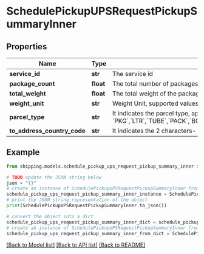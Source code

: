 # SchedulePickupUPSRequestPickupSummaryInner


## Properties

Name | Type | Description | Notes
------------ | ------------- | ------------- | -------------
**service_id** | **str** | The service id | 
**package_count** | **float** | The total number of packages | 
**total_weight** | **float** | The total weight of the packages | 
**weight_unit** | **str** | Weight Unit, supported values are &#x60;OZ&#x60; and &#x60;GM&#x60; | 
**parcel_type** | **str** | It indicates the parcel type, applicable values are- &#x60;PKG&#x60;,&#x60;LTR&#x60;,&#x60;TUBE&#x60;,&#x60;PACK&#x60;,&#x60;BOX&#x60;,&#x60;25KG&#x60;,&#x60;10KG&#x60;,&#x60;SMALL_EXP_BOX&#x60;,&#x60;MED_EXP_BOX&#x60;,&#x60;LG_EXP_BOX&#x60; | 
**to_address_country_code** | **str** | It indicates the 2 characters- ISO country code of recipient of the shipment. | 

## Example

```python
from shipping.models.schedule_pickup_ups_request_pickup_summary_inner import SchedulePickupUPSRequestPickupSummaryInner

# TODO update the JSON string below
json = "{}"
# create an instance of SchedulePickupUPSRequestPickupSummaryInner from a JSON string
schedule_pickup_ups_request_pickup_summary_inner_instance = SchedulePickupUPSRequestPickupSummaryInner.from_json(json)
# print the JSON string representation of the object
print(SchedulePickupUPSRequestPickupSummaryInner.to_json())

# convert the object into a dict
schedule_pickup_ups_request_pickup_summary_inner_dict = schedule_pickup_ups_request_pickup_summary_inner_instance.to_dict()
# create an instance of SchedulePickupUPSRequestPickupSummaryInner from a dict
schedule_pickup_ups_request_pickup_summary_inner_from_dict = SchedulePickupUPSRequestPickupSummaryInner.from_dict(schedule_pickup_ups_request_pickup_summary_inner_dict)
```
[[Back to Model list]](../README.md#documentation-for-models) [[Back to API list]](../README.md#documentation-for-api-endpoints) [[Back to README]](../README.md)


